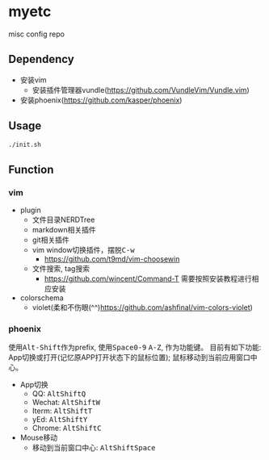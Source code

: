 # myetc
misc config repo

## Dependency
+ 安装vim
    + 安装插件管理器vundle(https://github.com/VundleVim/Vundle.vim)
+ 安装phoenix(https://github.com/kasper/phoenix)

## Usage
```sh
./init.sh
```
## Function
### vim
+ plugin
    + 文件目录NERDTree
    + markdown相关插件
    + git相关插件
    + vim window切换插件，摆脱<kbd>C-w</kbd>
        + https://github.com/t9md/vim-choosewin
    + 文件搜索, tag搜索
        + https://github.com/wincent/Command-T 需要按照安装教程进行相应安装
+ colorschema
    + violet(柔和不伤眼(^^)https://github.com/ashfinal/vim-colors-violet)

### phoenix
使用<kbd>Alt-Shift</kbd>作为prefix, 使用<kbd>Space</kbd><kbd>0-9</kbd> <kbd>A-Z</kbd>, 作为功能键。
目前有如下功能: App切换或打开(记忆原APP打开状态下的鼠标位置); 鼠标移动到当前应用窗口中心。

+ App切换
    + QQ: <kbd>Alt</kbd><kbd>Shift</kbd><kbd>Q</kbd>
    + Wechat: <kbd>Alt</kbd><kbd>Shift</kbd><kbd>W</kbd>
    + Iterm: <kbd>Alt</kbd><kbd>Shift</kbd><kbd>T</kbd>
    + yEd: <kbd>Alt</kbd><kbd>Shift</kbd><kbd>Y</kbd>
    + Chrome: <kbd>Alt</kbd><kbd>Shift</kbd><kbd>C</kbd>
+ Mouse移动
    + 移动到当前窗口中心: <kbd>Alt</kbd><kbd>Shift</kbd><kbd>Space</kbd>

